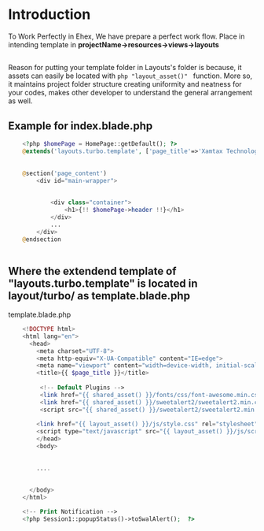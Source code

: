 

# Introduction
To Work Perfectly in Ehex, We have prepare a perfect work flow. Place in intending template in 
**projectName->resources->views->layouts**
##
Reason for putting your template folder in Layouts's folder is because, it assets can easily be located with ```php "layout_asset()" ``` function.
More so, it maintains project folder structure creating uniformity and neatness for your codes, makes other developer to understand the general arrangement as well.

## Example for index.blade.php
```php
    <?php $homePage = HomePage::getDefault(); ?>
    @extends('layouts.turbo.template', ['page_title'=>'Xamtax Technology - HomePage'])
    
        
    @section('page_content')
        <div id="main-wrapper">
    
    
            <div class="container">
                <h1>{!! $homePage->header !!}</h1>
            </div>
            ...
        </div>
    @endsection
                    
 ```
 
 
 
 
 
 
 
 
 
 ## Where the extendend template of "layouts.turbo.template" is located in layout/turbo/ as template.blade.php
 template.blade.php
 ```php
     <!DOCTYPE html>
     <html lang="en">
       <head>
         <meta charset="UTF-8">
         <meta http-equiv="X-UA-Compatible" content="IE=edge">
         <meta name="viewport" content="width=device-width, initial-scale=1">
         <title>{{ $page_title }}</title>
         
          <!-- Default Plugins -->
          <link href="{{ shared_asset() }}/fonts/css/font-awesome.min.css" rel="stylesheet">
          <link href="{{ shared_asset() }}/sweetalert2/sweetalert2.min.css" rel="stylesheet"/>
          <script src="{{ shared_asset() }}/sweetalert2/sweetalert2.min.js"></script>
    
         <link href="{{ layout_asset() }}/js/style.css" rel="stylesheet"/>
         <script type="text/javascript" src="{{ layout_asset() }}/js/scripts.js"></script>
         </head>
         <body>
         
         
         ....
         
         
       </body>
     </html>
 
     <!-- Print Notification -->
     <?php Session1::popupStatus()->toSwalAlert();  ?> 
  ```
 